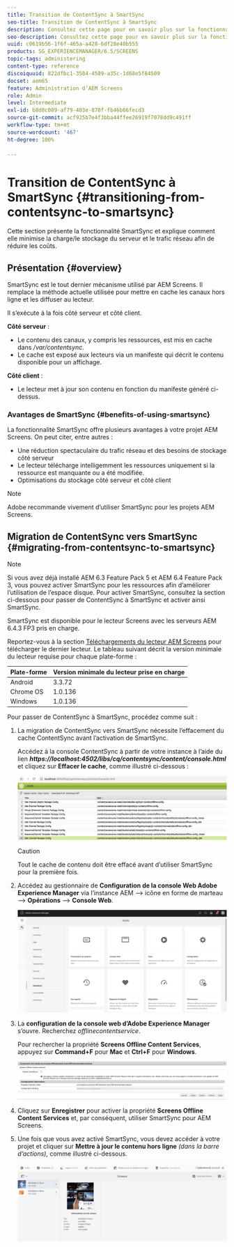 ```yaml
---
title: Transition de ContentSync à SmartSync
seo-title: Transition de ContentSync à SmartSync
description: Consultez cette page pour en savoir plus sur la fonctionnalité SmartSync et sur la transition de ContentSync à SmartSync.
seo-description: Consultez cette page pour en savoir plus sur la fonctionnalité SmartSync et sur la transition de ContentSync à SmartSync.
uuid: c0619b56-1f6f-465a-a428-6df28e40b555
products: SG_EXPERIENCEMANAGER/6.5/SCREENS
topic-tags: administering
content-type: reference
discoiquuid: 822dfbc1-3584-4509-a35c-1d68e5f84509
docset: aem65
feature: Administration d’AEM Screens
role: Admin
level: Intermediate
exl-id: b8d0c089-af79-403e-870f-fb46b66fecd3
source-git-commit: acf925b7e4f3bba44ffee26919f7078dd9c491ff
workflow-type: tm+mt
source-wordcount: '467'
ht-degree: 100%

---
```


# Transition de ContentSync à SmartSync {#transitioning-from-contentsync-to-smartsync}

Cette section présente la fonctionnalité SmartSync et explique comment elle minimise la charge/le stockage du serveur et le trafic réseau afin de réduire les coûts.

## Présentation {#overview}

SmartSync est le tout dernier mécanisme utilisé par AEM Screens. Il remplace la méthode actuelle utilisée pour mettre en cache les canaux hors ligne et les diffuser au lecteur.

Il s’exécute à la fois côté serveur et côté client.

**Côté serveur** :

* Le contenu des canaux, y compris les ressources, est mis en cache dans */var/contentsync*.
* Le cache est exposé aux lecteurs via un manifeste qui décrit le contenu disponible pour un affichage.

**Côté client** :

* Le lecteur met à jour son contenu en fonction du manifeste généré ci-dessus.

### Avantages de SmartSync {#benefits-of-using-smartsync}

La fonctionnalité SmartSync offre plusieurs avantages à votre projet AEM Screens. On peut citer, entre autres :

* Une réduction spectaculaire du trafic réseau et des besoins de stockage côté serveur
* Le lecteur télécharge intelligemment les ressources uniquement si la ressource est manquante ou a été modifiée.
* Optimisations du stockage côté serveur et côté client

>[!NOTE]
>
>Adobe recommande vivement d’utiliser SmartSync pour les projets AEM Screens.

## Migration de ContentSync vers SmartSync {#migrating-from-contentsync-to-smartsync}

>[!NOTE]
>
>Si vous avez déjà installé AEM 6.3 Feature Pack 5 et AEM 6.4 Feature Pack 3, vous pouvez activer SmartSync pour les ressources afin d’améliorer l’utilisation de l’espace disque. Pour activer SmartSync, consultez la section ci-dessous pour passer de ContentSync à SmartSync et activer ainsi SmartSync.
>
>SmartSync est disponible pour le lecteur Screens avec les serveurs AEM 6.4.3 FP3 pris en charge.
>
>Reportez-vous à la section [Téléchargements du lecteur AEM Screens](https://download.macromedia.com/screens/) pour télécharger le dernier lecteur. Le tableau suivant décrit la version minimale du lecteur requise pour chaque plate-forme :

| **Plate-forme** | **Version minimale du lecteur prise en charge** |
|---|---|
| Android | 3.3.72 |
| Chrome OS | 1.0.136 |
| Windows | 1.0.136 |

Pour passer de ContentSync à SmartSync, procédez comme suit :

1. La migration de ContentSync vers SmartSync nécessite l’effacement du cache ContentSync avant l’activation de SmartSync.

   Accédez à la console ContentSync à partir de votre instance à l’aide du lien ***https://localhost:4502/libs/cq/contentsync/content/console.html*** et cliquez sur **Effacer le cache**, comme illustré ci-dessous :

   ![clear_contesync_cache](assets/clear_contesync_cache.png)

   >[!CAUTION]
   >
   >Tout le cache de contenu doit être effacé avant d’utiliser SmartSync pour la première fois.

1. Accédez au gestionnaire de **Configuration de la console Web Adobe Experience Manager** via l’instance AEM —> icône en forme de marteau —> **Opérations** —> **Console Web**.

   ![screen_shot_2019-02-11at15339pm](assets/screen_shot_2019-02-11at15339pm.png)

1. La **configuration de la console web d’Adobe Experience Manager** s’ouvre. Recherchez *offlinecontentservice*.

   Pour rechercher la propriété **Screens Offline Content Services**, appuyez sur **Command+F** pour **Mac** et **Ctrl+F** pour **Windows**.

   ![screen_shot_2019-02-19at22643pm](assets/screen_shot_2019-02-19at22643pm.png)

1. Cliquez sur **Enregistrer** pour activer la propriété **Screens Offline Content Services** et, par conséquent, utiliser SmartSync pour AEM Screens.
1. Une fois que vous avez activé SmartSync, vous devez accéder à votre projet et cliquer sur **Mettre à jour le contenu hors ligne** *(dans la barre d’actions),* comme illustré ci-dessous.

   ![screen_shot_2019-02-25at102605am](assets/screen_shot_2019-02-25at102605am.png)

